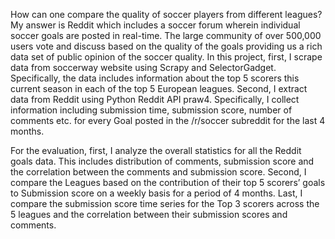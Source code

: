 How can one compare the quality of soccer players from different leagues? My answer is Reddit which includes a soccer forum wherein individual soccer goals are posted in real-time. The large community of over 500,000 users vote and discuss based on the quality of the goals providing us a rich data set of public opinion of the soccer quality. In this project, first, I scrape data from soccerway website using Scrapy and SelectorGadget. Specifically, the data includes information about the top 5 scorers this current season in each of the top 5 European leagues. Second, I extract data from Reddit using Python Reddit API praw4. Specifically, I collect information including submission time, submission score, number of comments etc. for every Goal posted in the /r/soccer subreddit for the last 4 months.

For the evaluation, first, I analyze the overall statistics for all the Reddit goals data. This includes distribution of comments, submission score and the correlation between the comments and submission score. Second, I compare the Leagues based on the contribution of their top 5 scorers’  goals to Submission score on a weekly basis for a period of 4 months. Last, I compare the submission score time series for the Top 3 scorers across the 5 leagues and the correlation between their submission scores and comments.
